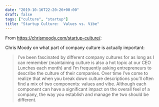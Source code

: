 ```yaml
---
date: "2019-10-16T22:20:26+00:00"
draft: false
tags: ["culture", "startup"]
title: "Startup Culture:  Values vs. Vibe"
---
```

From https://chrismoody.com/startup-culture/:

Chris Moody on what part of company culture is actually important:

>I’ve been fascinated by different company cultures for as long as I can remember (maintaining culture is also a hot topic at our CEO Lunches each month) and I’m frequently asking entrepreneurs to describe the culture of their companies. Over time I’ve come to realize that when you break down culture descriptions you’ll often find a mix of two components: values and vibe. Although each component can have a significant impact on the overall feel of a company, the way you establish and manage the two should be different.
